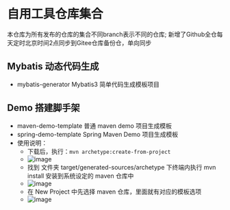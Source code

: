 # 自用工具仓库集合

本仓库为所有发布的仓库的集合不同branch表示不同的仓库;
新增了Github全仓每天定时北京时间2点同步到Gitee仓库备份仓，单向同步

## Mybatis 动态代码生成

* mybatis-generator Mybatis3 简单代码生成模板项目

## Demo 搭建脚手架

* maven-demo-template 普通 maven demo 项目生成模板
* spring-demo-template Spring Maven Demo 项目生成模板
* 使用说明：
  - 下载后，执行：`mvn archetype:create-from-project`
  - ![image](https://user-images.githubusercontent.com/25914886/208130591-c61bee5a-974c-409e-9451-53b82f29e670.png)
  - 找到 文件夹 target/generated-sources/archetype 下终端内执行 mvn install 安装到系统设定的 maven 仓库中
  - ![image](https://user-images.githubusercontent.com/25914886/208130351-6cce230a-70ac-4dcd-8bc5-d3360cd8d44d.png)
  - 在 New Project 中先选择 maven 仓库，里面就有对应的模板选项
  - ![image](https://user-images.githubusercontent.com/25914886/208130799-f530924d-07f2-445c-9ab8-e6ba287e9325.png)

    



